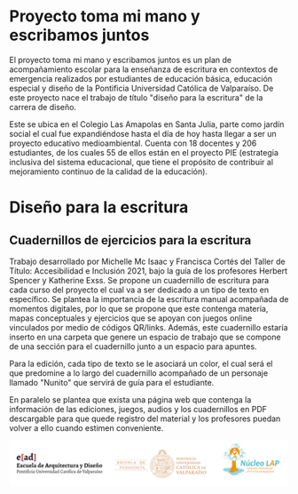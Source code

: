 # Proyecto toma mi mano y escribamos juntos

El proyecto toma mi mano y escribamos juntos es un plan de acompañamiento escolar para la enseñanza de escritura en contextos de emergencia realizados por estudiantes de educación básica, educación especial y diseño de la Pontificia Universidad Católica de Valparaíso. De este proyecto nace el trabajo de título "diseño para la escritura" de la carrera de diseño.

Este se ubica en el Colegio Las Amapolas en Santa Julia, parte como jardín social el cual fue expandiéndose hasta el día de hoy hasta llegar a ser un proyecto educativo medioambiental. Cuenta con 18 docentes y 206 estudiantes, de los cuales 55 de ellos están en el proyecto PIE (estrategia inclusiva del sistema educacional, que tiene el propósito de contribuir al mejoramiento continuo de la calidad de la educación).


# Diseño para la escritura
## Cuadernillos de ejercicios para la escritura

Trabajo desarrollado por Michelle Mc Isaac y Francisca Cortés del Taller de Título: Accesibilidad e Inclusión 2021, bajo la guía de los profesores Herbert Spencer y Katherine Exss. Se propone un cuadernillo de escritura para cada curso del proyecto el cual va a ser dedicado a un tipo de texto en específico.  Se plantea la importancia de la escritura manual acompañada de momentos digitales, por lo que se propone  que este  contenga materia, mapas conceptuales y ejercicios  que se apoyan con juegos online vinculados por medio de códigos QR/links.  Además, este cuadernillo estaría inserto en una carpeta que genere un espacio de trabajo que se compone de una sección para el cuadernillo junto a  un espacio para apuntes. 

Para la edición, cada tipo de texto se le asociará un color, el cual será el que predomine a lo largo del cuadernillo acompañado de un personaje llamado "Nunito" que servirá de guía para el estudiante.

En paralelo se plantea que exista una página web que contenga la información de las ediciones, juegos, audios y los cuadernillos en PDF descargable para que quede registro del material y los profesores puedan volver a ello cuando estimen conveniente. 


![alt text](https://github.com/investigacionescritura/Cuadernillos/blob/main/img/logospucv.png "logospucv.png")

